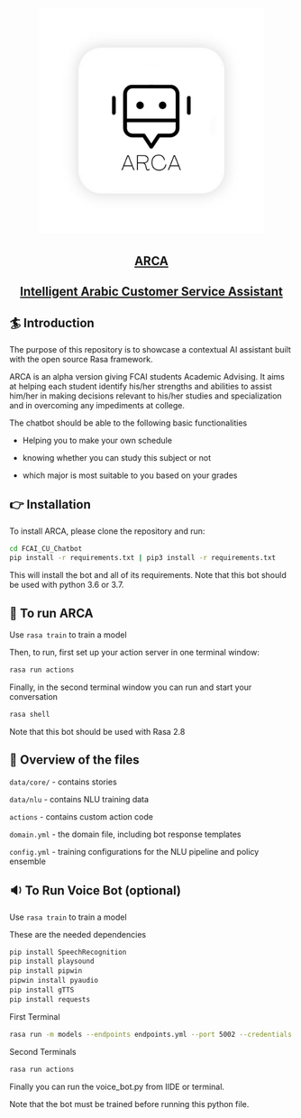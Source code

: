 

<h1 align="center">
<img src="ARCA_Final_Logo.png" width="400" height = "400">
</h1>





<h2 align="center"><u>ARCA</u></h2>

<h2 align="center"><u>Intelligent Arabic Customer Service Assistant</u></h2>





## :surfer: Introduction

The purpose of this repository is to showcase a contextual AI assistant built with the open source Rasa framework.

ARCA is an alpha version giving FCAI students Academic Advising. It aims at helping each student identify his/her strengths and abilities to assist him/her in making decisions relevant to his/her studies and specialization and in overcoming any impediments at college.

The chatbot should be able to the following basic functionalities

- Helping you to make your own schedule

- knowing whether  you can study this subject or not

- which major is most suitable to you based on your grades

  

## :point_right: Installation

To install ARCA, please clone the repository and run:

```sh
cd FCAI_CU_Chatbot
pip install -r requirements.txt | pip3 install -r requirements.txt
```

This will install the bot and all of its requirements.
Note that this bot should be used with python 3.6 or 3.7.



## 🤖 To run ARCA

Use `rasa train` to train a model

Then, to run, first set up your action server in one terminal window:
```bash
rasa run actions 
```

Finally, in the second terminal window you can run and start your conversation	

```bash
rasa shell
```

Note that this bot should be used with Rasa 2.8



## :blue_book: Overview of the files

`data/core/` - contains stories 

`data/nlu` - contains NLU training data

`actions` - contains custom action code

`domain.yml` - the domain file, including bot response templates

`config.yml` - training configurations for the NLU pipeline and policy ensemble



## :sound: To Run Voice Bot (optional)

Use `rasa train` to train a model

These are the needed dependencies 

```bash
pip install SpeechRecognition
pip install playsound
pip install pipwin
pipwin install pyaudio
pip install gTTS
pip install requests
```

First Terminal

```bash
rasa run -m models --endpoints endpoints.yml --port 5002 --credentials credentials.yml
```

Second Terminals

```bash
rasa run actions
```

Finally you can run the voice_bot.py from IIDE or terminal.

Note that the bot must be trained before running this python file.
